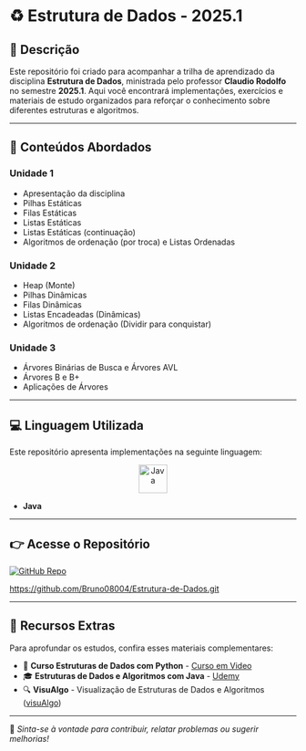 # ♻️ Estrutura de Dados - 2025.1

## 📃 Descrição
Este repositório foi criado para acompanhar a trilha de aprendizado da disciplina **Estrutura de Dados**, ministrada pelo professor **Claudio Rodolfo** no semestre **2025.1**. Aqui você encontrará implementações, exercícios e materiais de estudo organizados para reforçar o conhecimento sobre diferentes estruturas e algoritmos.

---

## 🔮 Conteúdos Abordados

### Unidade 1
- Apresentação da disciplina
- Pilhas Estáticas
- Filas Estáticas
- Listas Estáticas
- Listas Estáticas (continuação)
- Algoritmos de ordenação (por troca) e Listas Ordenadas

### Unidade 2
- Heap (Monte)
- Pilhas Dinâmicas
- Filas Dinâmicas
- Listas Encadeadas (Dinâmicas)
- Algoritmos de ordenação (Dividir para conquistar)

### Unidade 3
- Árvores Binárias de Busca e Árvores AVL
- Árvores B e B+
- Aplicações de Árvores

---

## 💻 Linguagem Utilizada

Este repositório apresenta implementações na seguinte linguagem:

<div align="center">
  <img src="https://cdn.jsdelivr.net/gh/devicons/devicon/icons/java/java-original.svg" width="50" height="50" alt="Java" />
</div>

- **Java**
  
---

## 👉 Acesse o Repositório

[![GitHub Repo](https://img.shields.io/badge/Acessar%20Reposit%C3%B3rio-GitHub-black?style=for-the-badge&logo=github)](https://github.com/Bruno08004/Estrutura-de-Dados)

https://github.com/Bruno08004/Estrutura-de-Dados.git

---

## 📖 Recursos Extras

Para aprofundar os estudos, confira esses materiais complementares:

- 🔖 **Curso Estruturas de Dados com Python** - [Curso em Video](https://www.cursoemvideo.com/)
- 🎓 **Estruturas de Dados e Algoritmos com Java** - [Udemy](https://www.udemy.com/)
- 🔍 **VisuAlgo** - Visualização de Estruturas de Dados e Algoritmos ([visuAlgo](https://visualgo.net/en))

---

🌟 _Sinta-se à vontade para contribuir, relatar problemas ou sugerir melhorias!_

